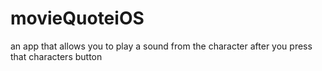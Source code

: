 # movieQuoteiOS
an app that allows you to play a sound from the character after you press that characters button

